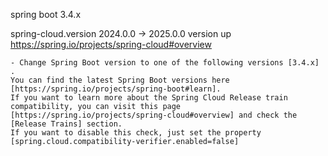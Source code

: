 spring boot 3.4.x

spring-cloud.version
2024.0.0 -> 2025.0.0 version up
https://spring.io/projects/spring-cloud#overview

```
- Change Spring Boot version to one of the following versions [3.4.x] .
You can find the latest Spring Boot versions here [https://spring.io/projects/spring-boot#learn]. 
If you want to learn more about the Spring Cloud Release train compatibility, you can visit this page [https://spring.io/projects/spring-cloud#overview] and check the [Release Trains] section.
If you want to disable this check, just set the property [spring.cloud.compatibility-verifier.enabled=false]
```
